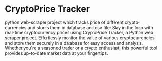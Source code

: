 # CryptoPrice Tracker
 python web-scraper project which tracks price of different crypto-currencies and stores them in database and csv file:
 Stay in the loop with real-time cryptocurrency prices using CryptoPrice Tracker, a Python web scraper project.
 Effortlessly monitor the value of various cryptocurrencies and store them securely in a database for easy access and analysis.
 Whether you're a seasoned trader or a crypto enthusiast, this powerful tool provides up-to-date market data at your fingertips. 

